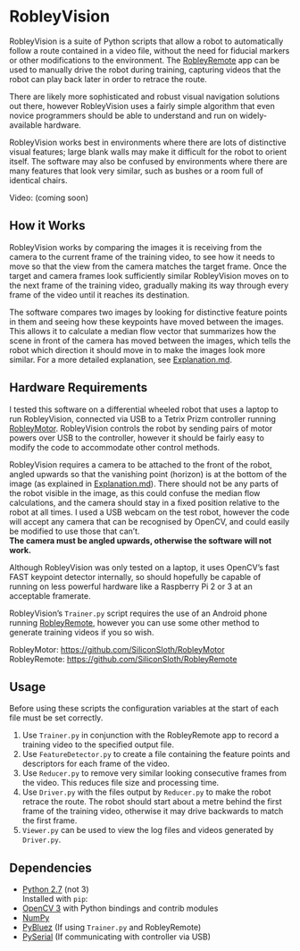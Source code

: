 # RobleyVision

RobleyVision is a suite of Python scripts that allow a robot to automatically follow a route contained in a video file, without the need for fiducial markers or other modifications to the environment.  The [RobleyRemote](https://github.com/SiliconSloth/RobleyRemote) app can be used to manually drive the robot during training, capturing videos that the robot can play back later in order to retrace the route.

There are likely more sophisticated and robust visual navigation solutions out there, however RobleyVision uses a fairly simple algorithm that even novice programmers should be able to understand and run on widely-available hardware.

RobleyVision works best in environments where there are lots of distinctive visual features; large blank walls may make it difficult for the robot to orient itself.  The software may also be confused by environments where there are many features that look very similar, such as bushes or a room full of identical chairs.

Video: (coming soon)

## How it Works

RobleyVision works by comparing the images it is receiving from the camera to the current frame of the training video, to see how it needs to move so that the view from the camera matches the target frame.  Once the target and camera frames look sufficiently similar RobleyVision moves on to the next frame of the training video, gradually making its way through every frame of the video until it reaches its destination. 

The software compares two images by looking for distinctive feature points in them and seeing how these keypoints have moved between the images.  This allows it to calculate a median flow vector that summarizes how the scene in front of the camera has moved between the images, which tells the robot which direction it should move in to make the images look more similar.  For a more detailed explanation, see [Explanation.md](Explanation.md).

## Hardware Requirements

I tested this software on a differential wheeled robot that uses a laptop to run RobleyVision, connected via USB to a Tetrix Prizm controller running [RobleyMotor](https://github.com/SiliconSloth/RobleyMotor).  RobleyVision controls the robot by sending pairs of motor powers over USB to the controller, however it should be fairly easy to modify the code to accommodate other control methods.

RobleyVision requires a camera to be attached to the front of the robot, angled upwards so that the vanishing point (horizon) is at the bottom of the image (as explained in [Explanation.md](Explanation.md)).  There should not be any parts of the robot visible in the image, as this could confuse the median flow calculations, and the camera should stay in a fixed position relative to the robot at all times.  I used a USB webcam on the test robot, however the code will accept any camera that can be recognised by OpenCV, and could easily be modified to use those that can’t.  
**The camera must be angled upwards, otherwise the software will not work.**

Although RobleyVision was only tested on a laptop, it uses OpenCV’s fast FAST keypoint detector internally, so should hopefully be capable of running on less powerful hardware like a Raspberry Pi 2 or 3 at an acceptable framerate.

RobleyVision’s `Trainer.py` script requires the use of an Android phone running [RobleyRemote](https://github.com/SiliconSloth/RobleyRemote), however you can use some other method to generate training videos if you so wish.

RobleyMotor: https://github.com/SiliconSloth/RobleyMotor  
RobleyRemote: https://github.com/SiliconSloth/RobleyRemote

## Usage

Before using these scripts the configuration variables at the start of each file must be set correctly.

1. Use `Trainer.py` in conjunction with the RobleyRemote app to record a training video to the specified output file.
2. Use `FeatureDetector.py` to create a file containing the feature points and descriptors for each frame of the video.
3. Use `Reducer.py` to remove very similar looking consecutive frames from the video.  This reduces file size and processing time.
4. Use `Driver.py` with the files output by `Reducer.py` to make the robot retrace the route.  The robot should start about a metre behind the first frame of the training video, otherwise it may drive backwards to match the first frame.
5. `Viewer.py` can be used to view the log files and videos generated by `Driver.py`.

## Dependencies

- [Python 2.7](https://www.python.org/) (not 3)  
Installed with `pip`:
- [OpenCV 3](https://pypi.org/project/opencv-contrib-python/) with Python bindings and contrib modules
- [NumPy](https://pypi.org/project/numpy/)
- [PyBluez](https://pypi.org/project/PyBluez/) (If using `Trainer.py` and RobleyRemote)
- [PySerial](https://pypi.org/project/pyserial/) (If communicating with controller via USB)

